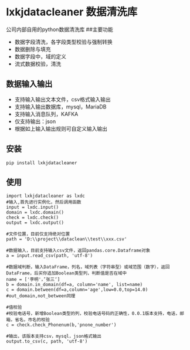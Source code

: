 # lxkjdatacleaner 数据清洗库
公司内部自用的python数据清洗库
##主要功能
- 数据字段清洗，各字段类型校验与强制转换
- 数据删除与填充
- 数据字段中，域的定义
- 流式数据校验，清洗
## 数据输入输出
- 支持输入输出文本文件，csv格式输入输出
- 支持输入输出数据库，mysql，MariaDB
- 支持输入消息队列，KAFKA
- 仅支持输出：json
- 根据如上输入输出规则可自定义输入输出
## 安装
```
pip install lxkjdatacleaner
```
## 使用
```
import lxkjdatacleaner as lxdc
#输入,首先进行实例化，然后调用函数
input = lxdc.input()
domain = lxdc.domain()
check = lxdc.check()
output = lxdc.output()

#文件位置，目前仅支持绝对位置
path = 'D:\\project\\dataclean\\test\\xxx.csv'

#数据输入，目前支持输入csv文件，返回pandas.core.Dataframe对象
a = input.read_csv(path, 'utf-8')

#数据域判断，输入DataFrame，列名，域列表（字符串型）或域范围（数字），返回DataFrame，后买你追加Boolean类型列，判断值是否在域中
name = ['李明'，’张三‘]
b = domain.in_domain(df=a, column='name', list=name)
c = domain.between(df=a,column='age',low=0.0,top=14.0)
#out_domain,not_between同理

#值校验
#校验电话号，新增Boolean类型的列，校验电话号码的正确性，0.0.1版本支持，电话，邮箱，省名，市名的校验
c = check.check_Phonenum(b,'pnone_number')

#输出，该版本支持csv，mysql，json格式输出
output.to_csv(c, path, 'utf-8')
```